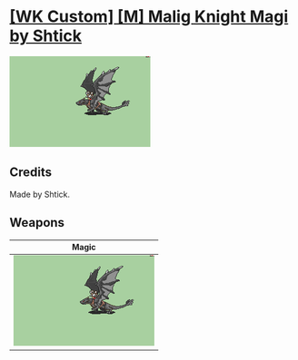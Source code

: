 # [\[WK Custom\] \[M\] Malig Knight Magi by Shtick](./)
 

<img src="./6.%20Magic/Magic_000.png" alt="[WK Custom] [M] Malig Knight Magi by Shtick standing" />

## Credits

Made by Shtick.

## Weapons
 

|Magic |
|  :---: |
| <img alt="Magic animation" src="./6.%20Magic/Magic.gif" /> |
